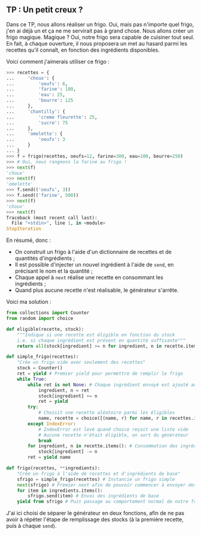 ## TP : Un petit creux ?

Dans ce TP, nous allons réaliser un frigo. Oui, mais pas n'importe quel frigo, j'en ai déjà un et ça ne me servirait pas à grand chose.
Nous allons créer un frigo magique. Magique ? Oui, notre frigo sera capable de cuisiner tout seul.
En fait, à chaque ouverture, il nous proposera un met au hasard parmi les recettes qu'il connaît, en fonction des ingrédients disponibles.

Voici comment j'aimerais utiliser ce frigo :

```python
>>> recettes = {
...     'choux': {
...         'oeufs': 6,
...         'farine': 180,
...         'eau': 25,
...         'beurre': 125
...     },
...     'chantilly': {
...         'creme fleurette': 25,
...         'sucre': 75
...     },
...     'omelette': {
...         'oeufs': 3
...     }
... }
>>> f = frigo(recettes, oeufs=12, farine=300, eau=100, beurre=250)
>>> # Oui, nous rangeons la farine au frigo !
>>> next(f)
'choux'
>>> next(f)
'omelette'
>>> f.send(('oeufs', 3))
>>> f.send(('farine', 500))
>>> next(f)
'choux'
>>> next(f)
Traceback (most recent call last):
  File "<stdin>", line 1, in <module>
StopIteration
```

En résumé, donc :

* On construit un frigo à l'aide d'un dictionnaire de recettes et de quantités d'ingrédients ;
* Il est possible d'injecter un nouvel ingrédient à l'aide de `send`, en précisant le nom et la quantité ;
* Chaque appel à `next` réalise une recette en consommant les ingrédients ;
* Quand plus aucune recette n'est réalisable, le générateur s'arrête.

Voici ma solution :

```python
from collections import Counter
from random import choice

def eligible(recette, stock):
    """Indique si une recette est éligible en fonction du stock
    i.e. si chaque ingrédient est présent en quantité suffisante"""
    return all(stock[ingredient] >= n for ingredient, n in recette.items())

def simple_frigo(recettes):
    "Crée un frigo vide avec seulement des recettes"
    stock = Counter()
    ret = yield # Premier yield pour permettre de remplir le frigo
    while True:
        while ret is not None: # Chaque ingrédient envoyé est ajouté au stock
            ingredient, n = ret
            stock[ingredient] += n
            ret = yield
        try:
            # Choisit une recette aléatoire parmi les éligibles
            name, recette = choice([(name, r) for name, r in recettes.items() if eligible(r, stock)])
        except IndexError:
            # IndexError est levé quand choice reçoit une liste vide
            # Aucune recette n'était éligible, on sort du générateur
            break
        for ingredient, n in recette.items(): # Consommation des ingrédients de la recette
            stock[ingredient] -= n
        ret = yield name

def frigo(recettes, **ingredients):
    "Crée un frigo à l'aide de recettes et d'ingrédients de base"
    sfrigo = simple_frigo(recettes) # Instancie un frigo simple
    next(sfrigo) # Premier next afin de pouvoir commencer à envoyer des ingrédients
    for item in ingredients.items():
        sfrigo.send(item) # Envoi des ingrédients de base
    yield from sfrigo # Puis passage au comportement normal de notre frigo
```

J'ai ici choisi de séparer le générateur en deux fonctions, afin de ne pas avoir à répéter l'étape de remplissage des stocks (à la première recette, puis à chaque `send`).
